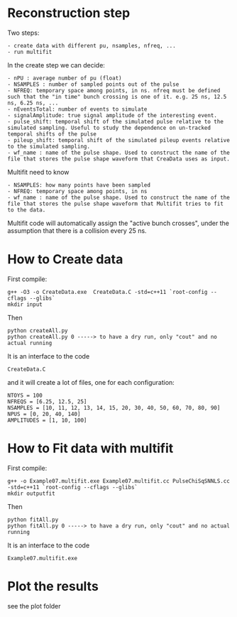 Reconstruction step
====

Two steps:

    - create data with different pu, nsamples, nfreq, ...
    - run multifit

In the create step we can decide:

    - nPU : average number of pu (float)
    - NSAMPLES : number of sampled points out of the pulse
    - NFREQ: temporary space among points, in ns. nfreq must be defined such that the "in time" bunch crossing is one of it. e.g. 25 ns, 12.5 ns, 6.25 ns, ...
    - nEventsTotal: number of events to simulate
    - signalAmplitude: true signal amplitude of the interesting event.
    - pulse_shift: temporal shift of the simulated pulse relative to the simulated sampling. Useful to study the dependence on un-tracked temporal shifts of the pulse
    - pileup_shift: temporal shift of the simulated pileup events relative to the simulated sampling.
    - wf_name : name of the pulse shape. Used to construct the name of the file that stores the pulse shape waveform that CreaData uses as input.
    
Multifit need to know
    
    - NSAMPLES: how many points have been sampled
    - NFREQ: temporary space among points, in ns
    - wf_name : name of the pulse shape. Used to construct the name of the file that stores the pulse shape waveform that Multifit tries to fit to the data.

Multifit code will automatically assign the "active bunch crosses", under the assumption that there is a collision every 25 ns.


How to Create data
====

First compile:

    g++ -O3 -o CreateData.exe  CreateData.C -std=c++11 `root-config --cflags --glibs`
    mkdir input
    
Then

    python createAll.py 
    python createAll.py 0 -----> to have a dry run, only "cout" and no actual running
    
It is an interface to the code

    CreateData.C
    
and it will create a lot of files, one for each configuration:
    
    NTOYS = 100
    NFREQS = [6.25, 12.5, 25]
    NSAMPLES = [10, 11, 12, 13, 14, 15, 20, 30, 40, 50, 60, 70, 80, 90]
    NPUS = [0, 20, 40, 140]
    AMPLITUDES = [1, 10, 100]



How to Fit data with multifit
====

First compile:

    g++ -o Example07.multifit.exe Example07.multifit.cc PulseChiSqSNNLS.cc -std=c++11 `root-config --cflags --glibs`
    mkdir outputfit
    
Then

    python fitAll.py
    python fitAll.py 0 -----> to have a dry run, only "cout" and no actual running
    
It is an interface to the code
    
    Example07.multifit.exe
    
    
Plot the results
====

see the plot folder

    
    
    
    
    
    
    
    
    
    
    
